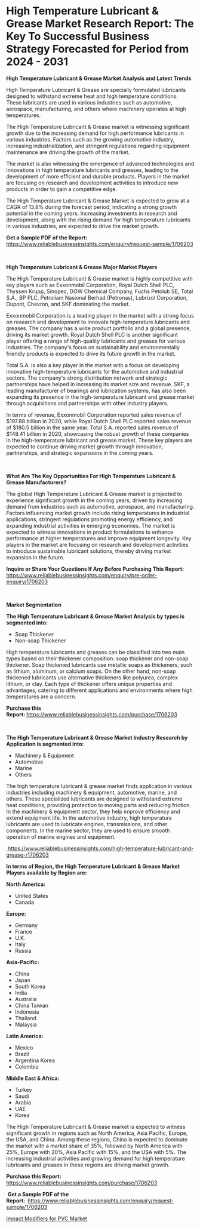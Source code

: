 <p><h1>High Temperature Lubricant & Grease Market Research Report: The Key To Successful Business Strategy Forecasted for Period from 2024 - 2031</h1></p><p><strong>High Temperature Lubricant & Grease Market Analysis and Latest Trends</strong></p>
<p><p>High Temperature Lubricant & Grease are specially formulated lubricants designed to withstand extreme heat and high temperature conditions. These lubricants are used in various industries such as automotive, aerospace, manufacturing, and others where machinery operates at high temperatures.</p><p>The High Temperature Lubricant & Grease market is witnessing significant growth due to the increasing demand for high performance lubricants in various industries. Factors such as the growing automotive industry, increasing industrialization, and stringent regulations regarding equipment maintenance are driving the growth of the market.</p><p>The market is also witnessing the emergence of advanced technologies and innovations in high temperature lubricants and greases, leading to the development of more efficient and durable products. Players in the market are focusing on research and development activities to introduce new products in order to gain a competitive edge.</p><p>The High Temperature Lubricant & Grease Market is expected to grow at a CAGR of 13.8% during the forecast period, indicating a strong growth potential in the coming years. Increasing investments in research and development, along with the rising demand for high temperature lubricants in various industries, are expected to drive the market growth.</p></p>
<p><strong>Get a Sample PDF of the Report:&nbsp;</strong> <a href="https://www.reliablebusinessinsights.com/enquiry/request-sample/1706203">https://www.reliablebusinessinsights.com/enquiry/request-sample/1706203</a></p>
<p>&nbsp;</p>
<p><strong>High Temperature Lubricant & Grease Major Market Players</strong></p>
<p><p>The High Temperature Lubricant & Grease market is highly competitive with key players such as Exxonmobil Corporation, Royal Dutch Shell PLC, Thyssen Krupp, Sinopec, DOW Chemical Company, Fuchs Petolub SE, Total S.A., BP PLC, Petroliam Nasional Berhad (Petronas), Lubrizol Corporation, Dupont, Chevron, and SKF dominating the market.</p><p>Exxonmobil Corporation is a leading player in the market with a strong focus on research and development to innovate high-temperature lubricants and greases. The company has a wide product portfolio and a global presence, driving its market growth. Royal Dutch Shell PLC is another significant player offering a range of high-quality lubricants and greases for various industries. The company's focus on sustainability and environmentally friendly products is expected to drive its future growth in the market.</p><p>Total S.A. is also a key player in the market with a focus on developing innovative high-temperature lubricants for the automotive and industrial sectors. The company's strong distribution network and strategic partnerships have helped in increasing its market size and revenue. SKF, a leading manufacturer of bearings and lubrication systems, has also been expanding its presence in the high-temperature lubricant and grease market through acquisitions and partnerships with other industry players.</p><p>In terms of revenue, Exxonmobil Corporation reported sales revenue of $197.88 billion in 2020, while Royal Dutch Shell PLC reported sales revenue of $180.5 billion in the same year. Total S.A. reported sales revenue of $148.41 billion in 2020, showcasing the robust growth of these companies in the high-temperature lubricant and grease market. These key players are expected to continue driving market growth through innovation, partnerships, and strategic expansions in the coming years.</p></p>
<p>&nbsp;</p>
<p><strong>What Are The Key Opportunities For High Temperature Lubricant & Grease Manufacturers?</strong></p>
<p><p>The global High Temperature Lubricant & Grease market is projected to experience significant growth in the coming years, driven by increasing demand from industries such as automotive, aerospace, and manufacturing. Factors influencing market growth include rising temperatures in industrial applications, stringent regulations promoting energy efficiency, and expanding industrial activities in emerging economies. The market is expected to witness innovations in product formulations to enhance performance at higher temperatures and improve equipment longevity. Key players in the market are focusing on research and development activities to introduce sustainable lubricant solutions, thereby driving market expansion in the future.</p></p>
<p><strong>Inquire or Share Your Questions If Any Before Purchasing This Report:</strong> <a href="https://www.reliablebusinessinsights.com/enquiry/pre-order-enquiry/1706203">https://www.reliablebusinessinsights.com/enquiry/pre-order-enquiry/1706203</a></p>
<p>&nbsp;</p>
<p><strong>Market Segmentation</strong></p>
<p><strong>The High Temperature Lubricant & Grease Market Analysis by types is segmented into:</strong></p>
<p><ul><li>Soap Thickener</li><li>Non-soap Thickener</li></ul></p>
<p><p>High temperature lubricants and greases can be classified into two main types based on their thickener composition: soap thickener and non-soap thickener. Soap thickened lubricants use metallic soaps as thickeners, such as lithium, aluminum, or calcium soaps. On the other hand, non-soap thickened lubricants use alternative thickeners like polyurea, complex lithium, or clay. Each type of thickener offers unique properties and advantages, catering to different applications and environments where high temperatures are a concern.</p></p>
<p><strong>Purchase this Report:&nbsp;</strong><a href="https://www.reliablebusinessinsights.com/purchase/1706203">https://www.reliablebusinessinsights.com/purchase/1706203</a></p>
<p>&nbsp;</p>
<p><strong>The High Temperature Lubricant & Grease Market Industry Research by Application is segmented into:</strong></p>
<p><ul><li>Machinery & Equipment</li><li>Automotive</li><li>Marine</li><li>Others</li></ul></p>
<p><p>The high temperature lubricant & grease market finds application in various industries including machinery & equipment, automotive, marine, and others. These specialized lubricants are designed to withstand extreme heat conditions, providing protection to moving parts and reducing friction. In the machinery & equipment sector, they help improve efficiency and extend equipment life. In the automotive industry, high temperature lubricants are used to lubricate engines, transmissions, and other components. In the marine sector, they are used to ensure smooth operation of marine engines and equipment.</p></p>
<p><a href="https://www.reliablebusinessinsights.com/high-temperature-lubricant-and-grease-r1706203">&nbsp;https://www.reliablebusinessinsights.com/high-temperature-lubricant-and-grease-r1706203</a></p>
<p><strong>In terms of Region, the High Temperature Lubricant & Grease Market Players available by Region are:</strong></p>
<p>
    <p> <strong> North America: </strong>
        <ul>
            <li>United States</li>
            <li>Canada</li>
        </ul>
        </p> 
    <p> <strong> Europe: </strong>
        <ul>
            <li>Germany</li>
            <li>France</li>
            <li>U.K.</li>
            <li>Italy</li>
            <li>Russia</li>
        </ul>
        </p> 
    <p> <strong> Asia-Pacific: </strong>
        <ul>
            <li>China</li>
            <li>Japan</li>
            <li>South Korea</li>
            <li>India</li>
            <li>Australia</li>
            <li>China Taiwan</li>
            <li>Indonesia</li>
            <li>Thailand</li>
            <li>Malaysia</li>
        </ul>
        </p> 
    <p> <strong> Latin America: </strong>
        <ul>
            <li>Mexico</li>
            <li>Brazil</li>
            <li>Argentina Korea</li>
            <li>Colombia</li>
        </ul>
        </p> 
    <p> <strong> Middle East & Africa: </strong>
        <ul>
            <li>Turkey</li>
            <li>Saudi</li>
            <li>Arabia</li>
            <li>UAE</li>
            <li>Korea</li>
        </ul>
    </p>
    </p>
<p><p>The High Temperature Lubricant & Grease market is expected to witness significant growth in regions such as North America, Asia Pacific, Europe, the USA, and China. Among these regions, China is expected to dominate the market with a market share of 35%, followed by North America with 25%, Europe with 20%, Asia Pacific with 15%, and the USA with 5%. The increasing industrial activities and growing demand for high temperature lubricants and greases in these regions are driving market growth.</p></p>
<p><strong>Purchase this Report: </strong><a href="https://www.reliablebusinessinsights.com/purchase/1706203">https://www.reliablebusinessinsights.com/purchase/1706203</a></p>
<p>&nbsp;<strong>Get a Sample PDF of the Report:&nbsp;&nbsp;</strong><a href="https://www.reliablebusinessinsights.com/enquiry/request-sample/1706203">https://www.reliablebusinessinsights.com/enquiry/request-sample/1706203</a></p>
<p><strong></strong></p>
<p><p><a href="https://medium.com/@raap8632472024/impact-modifiers-for-pvc-market-size-share-trends-analysis-report-by-product-acr-acrylic-based-e029b25c7026">Impact Modifiers for PVC Market</a></p></p>